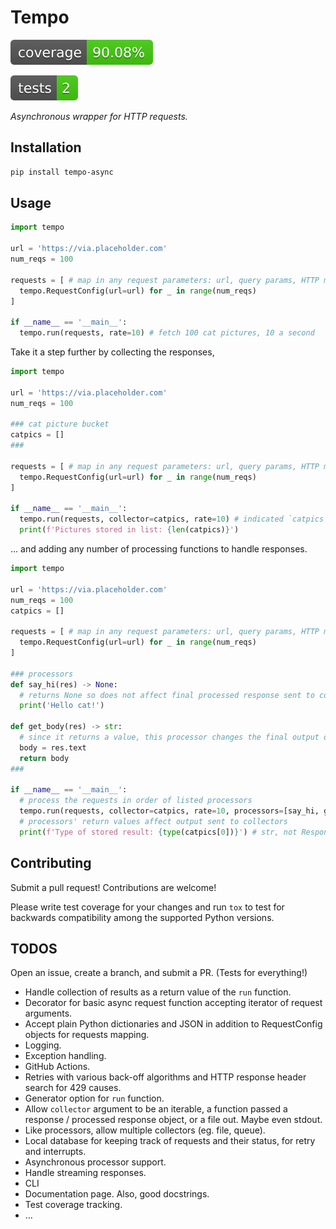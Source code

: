 # Tempo

[![Coverage Status](./reports/coverage/coverage-badge.svg?dummy=8484744)](./reports/coverage/cov_html/index.html)  

[![Tests](./reports/coverage/tests-badge.svg?dummy=8484744)](./reports/coverage/cov_html/index.html) 

*Asynchronous wrapper for HTTP requests.*

## Installation

```bash
pip install tempo-async
```

## Usage

```python
import tempo

url = 'https://via.placeholder.com'
num_reqs = 100

requests = [ # map in any request parameters: url, query params, HTTP method, etc.
  tempo.RequestConfig(url=url) for _ in range(num_reqs)
]

if __name__ == '__main__':
  tempo.run(requests, rate=10) # fetch 100 cat pictures, 10 a second
```

Take it a step further by collecting the responses,

```python
import tempo

url = 'https://via.placeholder.com'
num_reqs = 100

### cat picture bucket
catpics = []
###

requests = [ # map in any request parameters: url, query params, HTTP method, etc.
  tempo.RequestConfig(url=url) for _ in range(num_reqs)
]

if __name__ == '__main__':
  tempo.run(requests, collector=catpics, rate=10) # indicated `catpics` should store response
  print(f'Pictures stored in list: {len(catpics)}')
```

… and adding any number of processing functions to handle responses.

```python
import tempo

url = 'https://via.placeholder.com'
num_reqs = 100
catpics = []

requests = [ # map in any request parameters: url, query params, HTTP method, etc.
  tempo.RequestConfig(url=url) for _ in range(num_reqs)
]

### processors
def say_hi(res) -> None:
  # returns None so does not affect final processed response sent to collectors
  print('Hello cat!')

def get_body(res) -> str:
  # since it returns a value, this processor changes the final output of `tempo.run`
  body = res.text
  return body
###

if __name__ == '__main__':
  # process the requests in order of listed processors
  tempo.run(requests, collector=catpics, rate=10, processors=[say_hi, get_body])
  # processors' return values affect output sent to collectors
  print(f'Type of stored result: {type(catpics[0])}') # str, not Response object
```



## Contributing

Submit a pull request! Contributions are welcome!

Please write test coverage for your changes and run `tox` to test for backwards compatibility among the supported Python versions.

## TODOS

Open an issue, create a branch, and submit a PR. (Tests for everything!)

- Handle collection of results as a return value of the `run` function.
- Decorator for basic async request function accepting iterator of request arguments.
- Accept plain Python dictionaries and JSON in addition to RequestConfig objects for requests mapping.
- Logging.
- Exception handling.
- GitHub Actions.
- Retries with various back-off algorithms and HTTP response header search for 429 causes.
- Generator option for `run` function.
- Allow `collector` argument to be an iterable, a function passed a response / processed response object, or a file out. Maybe even stdout.
- Like processors, allow multiple collectors (eg. file, queue).
- Local database for keeping track of requests and their status, for retry and interrupts.
- Asynchronous processor support.
- Handle streaming responses.
- CLI
- Documentation page. Also, good docstrings.
- Test coverage tracking.
- …
